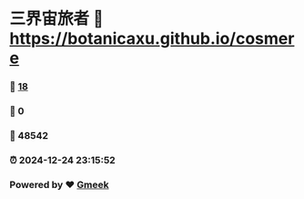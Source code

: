 # 三界宙旅者 :link: https://botanicaxu.github.io/cosmere 
### :page_facing_up: [18](https://botanicaxu.github.io/cosmere/tag.html) 
### :speech_balloon: 0 
### :hibiscus: 48542 
### :alarm_clock: 2024-12-24 23:15:52 
### Powered by :heart: [Gmeek](https://github.com/Meekdai/Gmeek)

